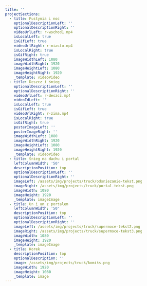 ```yaml
---
title: ''
projectSections:
  - title: Pustynia i noc
    optionalDescriptionLeft: ''
    optionalDescriptionRight: ''
    videoUrlLeft: r-wschod1.mp4
    isLocalLeft: true
    isGifLeft: true
    videoUrlRight: r-miasto.mp4
    isLocalRight: true
    isGifRight: true
    imageWidthLeft: 1080
    imageWidthRight: 1920
    imageHeightLeft: 1080
    imageHeightRight: 1920
    _template: videoVideo
  - title: Deszcz i śnieg
    optionalDescriptionLeft: ''
    optionalDescriptionRight: ''
    videoUrlLeft: r-deszcz.mp4
    videoIdLeft: ''
    isLocalLeft: true
    isGifLeft: true
    videoUrlRight: r-zima.mp4
    isLocalRight: true
    isGifRight: true
    posterImageLeft: ''
    posterImageRight: ''
    imageWidthLeft: 1080
    imageWidthRight: 1920
    imageHeightLeft: 1080
    imageHeightRight: 1920
    _template: videoVideo
  - title: Śnieg na dachu i portal
    leftColumnWidth: '50'
    descriptionPosition: top
    optionalDescriptionLeft: ''
    optionalDescriptionRight: ''
    imageLeft: /assets/img/projects/truck/odsniezanie-tekst.png
    imageRight: /assets/img/projects/truck/portal-tekst.png
    imageWidth: 1080
    imageHeight: 1920
    _template: imageImage
  - title: Un i un z portalem
    leftColumnWidth: '50'
    descriptionPosition: top
    optionalDescriptionLeft: ''
    optionalDescriptionRight: ''
    imageLeft: /assets/img/projects/truck/supermoce-tekst2.png
    imageRight: /assets/img/projects/truck/supermoce-tekst3.png
    imageWidth: 1080
    imageHeight: 1920
    _template: imageImage
  - title: Korek
    descriptionPosition: top
    optionalDescription: ''
    image: /assets/img/projects/truck/komiks.png
    imageWidth: 1920
    imageHeight: 1080
    _template: image
---
```



